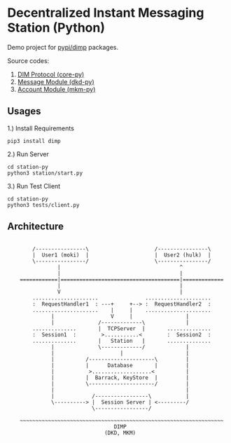 # Decentralized Instant Messaging Station (Python)

Demo project for [pypi/dimp](https://pypi.org/project/dimp/) packages.

Source codes:

1. [DIM Protocol (core-py)](https://github.com/dimchat/core-py)
2. [Message Module (dkd-py)](https://github.com/dimchat/dkd-py)
3. [Account Module (mkm-py)](https://github.com/dimchat/mkm-py)

## Usages

1.) Install Requirements

```
pip3 install dimp
```

2.) Run Server

```
cd station-py
python3 station/start.py 
```

3.) Run Test Client

```
cd station-py
python3 tests/client.py
```

## Architecture

```

        /----------------\                     /----------------\
        |  User1 (moki)  |                     |  User2 (hulk)  |
        \----------------/                     \----------------/
                |                                      ^
                |                                      |
    ============|======================================|=============
                |                                      |
                V                                      |
        .....................               .....................
        :  RequestHandler1  : ---+     +--> :  RequestHandler2  :
        .....................    |     |    .....................
              |                  V     |                 |
              |              /-------------\             |
        ..............       |  TCPServer  |       ..............
        :  Session1  :        >...........<        :  Session2  :
        ..............       |   Station   |       ..............
              |              \-------------/             |
              |                     |                    |
              |          /---------------------\         |
              |          |      Database       |         |
              |           >...................<          |
              |          |  Barrack, KeyStore  |         |
              |          \---------------------/         |
              |                                          |
              |            /-----------------\           |
              \----------> |  Session Server | <---------/
                           \-----------------/
    
    ~~~~~~~~~~~~~~~~~~~~~~~~~~~~~~~~~~~~~~~~~~~~~~~~~~~~~~~~~~~~~~~~~
                                  DIMP
                               (DKD, MKM)
    
```
